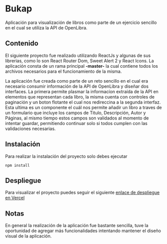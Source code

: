 # Bukap

Aplicación para visualización de libros como parte de un ejercicio sencillo en el cual se utiliza la API de OpenLibra.

## Contenido

El siguiente proyecto fue realizado utilizando ReactJs y algunas de sus librerias, como lo son React Router Dom, Sweet Alert 2 y React Icons. La aplicación consta de un rama principal **-master-** la cual contiene todos los archivos necesarios para el funcionamiento de la misma. 

La aplicación fue creada como parte de un reto sencillo en el cual era necesario consumir información de la API de OpenLibra y diseñar dos interfaces. La primera permite plasmar la informacíon extraída de la API en elementos que representan cada libro, la misma cuenta con controles de paginación y un boton flotante el cual nos redireccina a la segunda interfaz. Esta ultima es un componente el cuál nos permite añadir un libro a traves de un formulario que incluye los campos de Titulo, Descripción, Autor y Páginas, al mismo tiempo estos campos son validados al momento de intentar guardar, permitiendo continuar solo si todos cumplen con las validaciones necesarias.

## Instalación

Para realizar la instalación del proyecto solo debes ejecutar

`npm install`

## Despliegue

Para visualizar el proyecto puedes seguir el siguiente [enlace de despliegue en Vercel](https://bukap-4c12302v8-angelagex.vercel.app/#/)

## Notas

En general la realización de la aplicación fue bastante sencilla, tuve la oportunidad de agregar más funcionalidades intentando mantener el diseño visual de la aplicación. 
